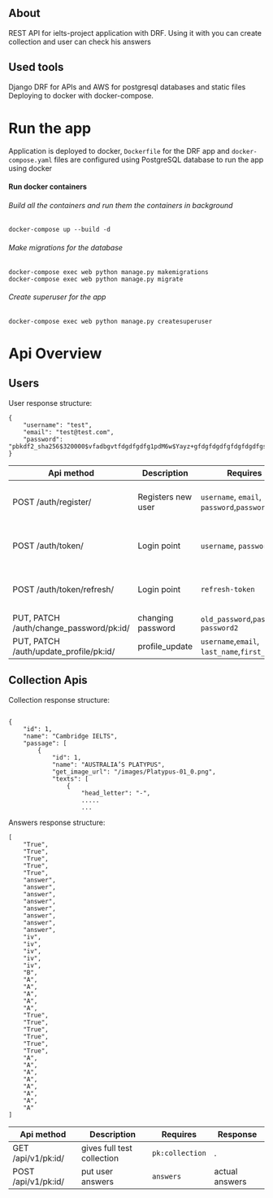 
## About
REST API for ielts-project  application with DRF. Using it with you can create collection
and user can check his answers


## Used tools
Django DRF for APIs and AWS for postgresql databases and static files Deploying to docker with docker-compose.

# Run the app

Application is deployed to docker, `Dockerfile` for the DRF app and `docker-compose.yaml` files are configured using PostgreSQL database to run the app using docker
    

#### Run docker containers
###### Build all the containers and run them the containers in background
    docker-compose up --build -d
###### Make migrations for the database
    docker-compose exec web python manage.py makemigrations
    docker-compose exec web python manage.py migrate
###### Create superuser for the app
    docker-compose exec web python manage.py createsuperuser

# Api Overview

## Users

User response structure: 
```
{    
    "username": "test",
    "email": "test@test.com",
    "password": "pbkdf2_sha256$320000$vfadbgvtfdgdfgdfg1pdM6w$Yayz+gfdgfdgdfgfdgfdgdfgsc8BMfpcBXxCsVBr7xI="
}
```

| Api method                              | Description        | Requires                                     | Response |
|-----------------------------------------|--------------------|----------------------------------------------| ----------- |
| POST /auth/register/                    | Registers new user | `username`, `email`, `password`,`password2`  | Information about registered user
| POST /auth/token/                       | Login point        | `username`, `password`                       | Access and refresh tokens
| POST /auth/token/refresh/               | Login point        | `refresh-token`                              | Access and refresh tokens
| PUT, PATCH /auth/change_password/pk:id/ | changing password  | `old_password`,`password`, `password2`       | changing password
| PUT, PATCH /auth/update_profile/pk:id/  | profile_update     | `username`,`email`, `last_name`,`first_name` | updating profile

## Collection Apis

Collection response structure: 
```

{
    "id": 1,
    "name": "Cambridge IELTS",
    "passage": [
        {
            "id": 1,
            "name": "AUSTRALIA’S PLATYPUS",
            "get_image_url": "/images/Platypus-01_0.png",
            "texts": [
                {
                    "head_letter": "-",
                    .....
                    ...
```

Answers response structure:
```
[
    "True",
    "True",
    "True",
    "True",
    "True",
    "answer",
    "answer",
    "answer",
    "answer",
    "answer",
    "answer",
    "answer",
    "answer",
    "iv",
    "iv",
    "iv",
    "iv",
    "iv",
    "B",
    "A",
    "A",
    "A",
    "A",
    "A",
    "True",
    "True",
    "True",
    "True",
    "True",
    "True",
    "A",
    "A",
    "A",
    "A",
    "A",
    "A",
    "A",
    "A"
]
```

| Api method                             | Description                                    | Requires        | Response |
|----------------------------------------|------------------------------------------------|-----------------| ----------- |
| GET /api/v1/pk:id/                     | gives full test collection                     | `pk:collection` | .
| POST /api/v1/pk:id/                 | put user answers  | `answers`       |  actual answers

